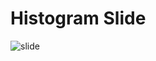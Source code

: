 # Histogram Slide

![slide](https://github.com/nitishabharathi/Digital-Image-Processing/blob/master/Histogram%20Slide/histogram%20sliding.png?raw=true)
